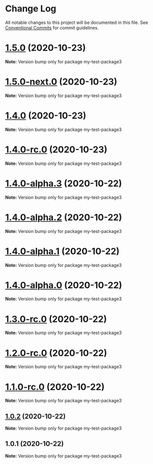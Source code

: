 # Change Log

All notable changes to this project will be documented in this file.
See [Conventional Commits](https://conventionalcommits.org) for commit guidelines.

# [1.5.0](https://github.com/vladar/lerna-repo/compare/my-test-package3@1.5.0-next.0...my-test-package3@1.5.0) (2020-10-23)

**Note:** Version bump only for package my-test-package3





# [1.5.0-next.0](https://github.com/vladar/lerna-repo/compare/my-test-package3@1.4.0...my-test-package3@1.5.0-next.0) (2020-10-23)

**Note:** Version bump only for package my-test-package3





# [1.4.0](https://github.com/vladar/lerna-repo/compare/my-test-package3@1.4.0-rc.0...my-test-package3@1.4.0) (2020-10-23)

**Note:** Version bump only for package my-test-package3





# [1.4.0-rc.0](https://github.com/vladar/lerna-repo/compare/my-test-package3@1.4.0-alpha.3...my-test-package3@1.4.0-rc.0) (2020-10-23)

**Note:** Version bump only for package my-test-package3





# [1.4.0-alpha.3](https://github.com/vladar/lerna-repo/compare/my-test-package3@1.4.0-alpha.2...my-test-package3@1.4.0-alpha.3) (2020-10-22)

**Note:** Version bump only for package my-test-package3





# [1.4.0-alpha.2](https://github.com/vladar/lerna-repo/compare/my-test-package3@1.4.0-alpha.1...my-test-package3@1.4.0-alpha.2) (2020-10-22)

**Note:** Version bump only for package my-test-package3





# [1.4.0-alpha.1](https://github.com/vladar/lerna-repo/compare/my-test-package3@1.4.0-alpha.0...my-test-package3@1.4.0-alpha.1) (2020-10-22)

**Note:** Version bump only for package my-test-package3





# [1.4.0-alpha.0](https://github.com/vladar/lerna-repo/compare/my-test-package3@1.3.0-rc.0...my-test-package3@1.4.0-alpha.0) (2020-10-22)

**Note:** Version bump only for package my-test-package3





# [1.3.0-rc.0](https://github.com/vladar/lerna-repo/compare/my-test-package3@1.2.0-rc.0...my-test-package3@1.3.0-rc.0) (2020-10-22)

**Note:** Version bump only for package my-test-package3





# [1.2.0-rc.0](https://github.com/vladar/lerna-repo/compare/my-test-package3@1.0.2...my-test-package3@1.2.0-rc.0) (2020-10-22)

**Note:** Version bump only for package my-test-package3





# [1.1.0-rc.0](https://github.com/vladar/lerna-repo/compare/my-test-package3@1.0.2...my-test-package3@1.1.0-rc.0) (2020-10-22)

**Note:** Version bump only for package my-test-package3






## [1.0.2](https://github.com/vladar/lerna-repo/compare/my-test-package3@1.0.1...my-test-package3@1.0.2) (2020-10-22)

**Note:** Version bump only for package my-test-package3





## 1.0.1 (2020-10-22)

**Note:** Version bump only for package my-test-package3
